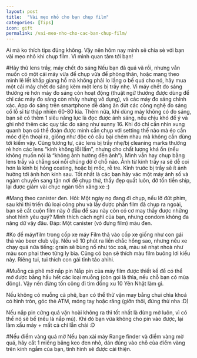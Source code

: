 ```yaml
---
layout: post
title:  "Vài mẹo nhỏ cho bạn chụp film"
categories: [Tips]
icon: gift
permalink: /vai-meo-nho-cho-cac-ban-chup-film/
---
```


Ai mà ko thích tips đúng không. Vậy nên hôm nay mình sẽ chia sẻ với bạn vài mẹo nhỏ khi chụp film. Vì mình quan tâm tới bạn!

#Hãy thử lens trầy, máy chết đo sáng 
Nếu bạn đã quá vã rồi, nhưng vẫn muốn có một cái máy vừa để chụp vừa để phòng thân, hoặc mang theo mình lê lết khắp giang hồ mà không phải lo lắng o bế quá cho nó, hãy mua một cái máy chết đo sáng kèm một lens bị trầy nhẹ.
Vì máy chết đo sáng thường rẻ hơn máy đo sáng còn hoạt động (thuật ngữ thường được dùng để chỉ các máy đo sáng còn nhảy nhưng vô dụng), và các máy đo sáng chính xác. App đo sáng trên smartphone dễ dàng ăn đứt các công nghệ đo sáng cổ lỗ sĩ từ thập nhiên 60-80 kia. Thêm nữa, khi dùng máy không có đo sáng, bạn sẽ có thêm 1 siêu năng lực là đọc được ánh sáng, nếu chịu khó để ý và ghi nhớ thêm các quy tắc đo sáng như sunny 16. Khi đó chỉ cần nhìn xung quanh bạn có thể đoán được mình cần chụp với setting thế nào mà éo cần móc điện thoại ra, giống như độc cô cầu bại chém nhau mà không cần dùng tới kiếm vậy.
Cũng tương tự, các lens bị trầy nhẹ/bị cleaning marks thường rẻ hơn các lens “kính không lỗi lầm”, nhưng cho chất lượng khá ổn (nếu không muốn nói là “không ảnh hưởng đến ảnh”). Mình vẫn hay chụp bằng lens trầy và chẳng soi nổi chúng dở ở chỗ nào.
Ảnh từ kính trầy ra sẽ dễ coi hơn là kính bị hỏng coating, hoặc bị mốc, rễ tre. Kính trước bị trầy sẽ ít ảnh hưởng tới ảnh hơn kính sau.
Tốt nhất là các bạn hãy vác một máy ảnh số và ngàm chuyển sang tận nơi để chụp thử, thấy đẹp quất luôn, đỡ tốn tiền ship, lại được giảm vài chục ngàn tiền xăng xe :)

#Mang theo canister đen.
Hỏi: Một ngày nọ đang đi chụp, nếu lỡ đứt phim, sau khi thi triển đủ loại công phu và lấy được phần film đã chụp ra ngoài, bạn sẽ cất cuộn film này ở đâu để sau này còn có cơ may thấy được những shot hình yêu quý?
Mình thích cách nghĩ của bạn, nhưng condom không đa năng dữ vậy đâu.
Đáp: Một canister (vỏ đựng film) màu đen.


#Ko để máy/film trong cốp xe máy
Film thả vào cốp xe giống như con gái thả vào beer club vậy. Nếu vô 10 phút ra liền chắc hổng sao, nhưng nếu xe chạy quá nửa tiếng: grain sẽ bùng nổ như tóc xoã, màu sẽ nhạt nhoà như màu son phai theo từng ly bia.
Cũng có bạn sẽ thích màu film buông lơi kiểu này. Riêng tui, tui thích con gái tỉnh táo ahihi.


#Muỗng cà phê mở nắp pin
Nắp pin của máy film được thiết kế để có thể mở được bằng hầu hết các loại muỗng (còn gọi là thìa, nếu chỗ bạn có mùa đông). Vậy nên đừng tốn công đi tìm đồng xu 10 Yên Nhật làm gì.

Nếu không có muỗng cà phê, bạn có thể thử vận may bằng chui chìa khoá có hình tròn, góc thẻ ATM, móng tay hoặc răng (giỡn thôi, đừng thử nha :D)

Nếu nắp pin cứng quá vặn hoài không ra thì tốt nhất là đừng mở luôn, vì có thể nó sẽ bể (nếu là nắp mủ). Khi đó bạn vừa không cho pin vào được, lại làm xấu máy + mất cả chì lẫn chài :D


#Nếu điểm vàng quá mờ
Nếu bạn xài máy Range finder và điểm vàng mờ quá, hãy cắt 1 miếng băng keo đen nhỏ, dán đúng vào chỗ của điểm vàng trên kính ngắm của bạn, tình hình sẽ được cải thiện.